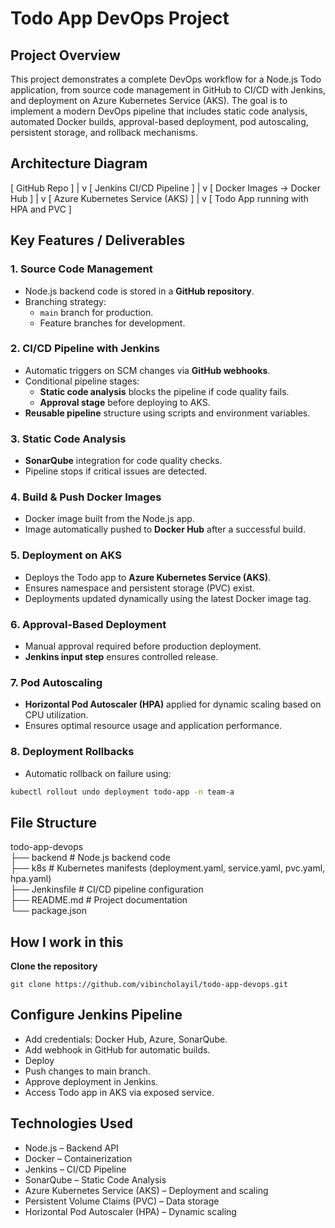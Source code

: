 # Todo App DevOps Project

## Project Overview
This project demonstrates a complete DevOps workflow for a Node.js Todo application, from source code management in GitHub to CI/CD with Jenkins, and deployment on Azure Kubernetes Service (AKS). The goal is to implement a modern DevOps pipeline that includes static code analysis, automated Docker builds, approval-based deployment, pod autoscaling, persistent storage, and rollback mechanisms.  

## Architecture Diagram
[ GitHub Repo ] 
      |
      v
[ Jenkins CI/CD Pipeline ]
      |
      v
[ Docker Images -> Docker Hub ]
      |
      v
[ Azure Kubernetes Service (AKS) ]
      |
      v
[ Todo App running with HPA and PVC ]

## Key Features / Deliverables

### 1. Source Code Management
- Node.js backend code is stored in a **GitHub repository**.
- Branching strategy:
  - `main` branch for production.
  - Feature branches for development.

### 2. CI/CD Pipeline with Jenkins
- Automatic triggers on SCM changes via **GitHub webhooks**.
- Conditional pipeline stages:
  - **Static code analysis** blocks the pipeline if code quality fails.
  - **Approval stage** before deploying to AKS.
- **Reusable pipeline** structure using scripts and environment variables.

### 3. Static Code Analysis
- **SonarQube** integration for code quality checks.
- Pipeline stops if critical issues are detected.

### 4. Build & Push Docker Images
- Docker image built from the Node.js app.
- Image automatically pushed to **Docker Hub** after a successful build.

### 5. Deployment on AKS
- Deploys the Todo app to **Azure Kubernetes Service (AKS)**.
- Ensures namespace and persistent storage (PVC) exist.
- Deployments updated dynamically using the latest Docker image tag.

### 6. Approval-Based Deployment
- Manual approval required before production deployment.
- **Jenkins input step** ensures controlled release.

### 7. Pod Autoscaling
- **Horizontal Pod Autoscaler (HPA)** applied for dynamic scaling based on CPU utilization.
- Ensures optimal resource usage and application performance.

### 8. Deployment Rollbacks
- Automatic rollback on failure using:

```bash
kubectl rollout undo deployment todo-app -n team-a
```

## File Structure
todo-app-devops  
├── backend              # Node.js backend code  
├── k8s                  # Kubernetes manifests (deployment.yaml, service.yaml, pvc.yaml, hpa.yaml)  
├── Jenkinsfile          # CI/CD pipeline configuration  
├── README.md            # Project documentation  
└── package.json  

## How I work in this

**Clone the repository**
```
git clone https://github.com/vibincholayil/todo-app-devops.git
```

## Configure Jenkins Pipeline
- Add credentials: Docker Hub, Azure, SonarQube.
- Add webhook in GitHub for automatic builds.
- Deploy
- Push changes to main branch.
- Approve deployment in Jenkins.
- Access Todo app in AKS via exposed service.

## Technologies Used
- Node.js – Backend API
- Docker – Containerization
- Jenkins – CI/CD Pipeline
- SonarQube – Static Code Analysis
- Azure Kubernetes Service (AKS) – Deployment and scaling
- Persistent Volume Claims (PVC) – Data storage
- Horizontal Pod Autoscaler (HPA) – Dynamic scaling
